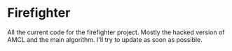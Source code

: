 Firefighter
===========

All the current code for the firefighter project. Mostly the hacked version of AMCL and the main algorithm. I'll try to update as soon as possible.
